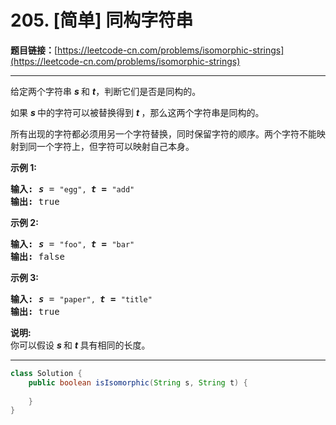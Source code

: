 # 205. [简单] 同构字符串

**题目链接：**[https://leetcode-cn.com/problems/isomorphic-strings](https://leetcode-cn.com/problems/isomorphic-strings)

---

<div class="content__1Y2H">
 <div class="notranslate">
  <p>给定两个字符串&nbsp;<em><strong>s&nbsp;</strong></em>和&nbsp;<strong><em>t</em></strong>，判断它们是否是同构的。</p> 
  <p>如果&nbsp;<em><strong>s&nbsp;</strong></em>中的字符可以被替换得到&nbsp;<strong><em>t&nbsp;</em></strong>，那么这两个字符串是同构的。</p> 
  <p>所有出现的字符都必须用另一个字符替换，同时保留字符的顺序。两个字符不能映射到同一个字符上，但字符可以映射自己本身。</p> 
  <p><strong>示例 1:</strong></p> 
  <pre class="language-text"><strong>输入:</strong> <strong><em>s</em></strong> = <code>"egg", </code><strong><em>t = </em></strong><code>"add"</code>
<strong>输出:</strong> true
</pre> 
  <p><strong>示例 2:</strong></p> 
  <pre class="language-text"><strong>输入:</strong> <strong><em>s</em></strong> = <code>"foo", </code><strong><em>t = </em></strong><code>"bar"</code>
<strong>输出:</strong> false</pre> 
  <p><strong>示例 3:</strong></p> 
  <pre class="language-text"><strong>输入:</strong> <strong><em>s</em></strong> = <code>"paper", </code><strong><em>t = </em></strong><code>"title"</code>
<strong>输出:</strong> true</pre> 
  <p><strong>说明:</strong><br> 你可以假设&nbsp;<em><strong>s&nbsp;</strong></em>和 <strong><em>t </em></strong>具有相同的长度。</p> 
 </div>
</div>

---

```java
class Solution {
    public boolean isIsomorphic(String s, String t) {
        
    }
}
```